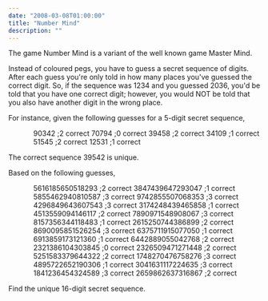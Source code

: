 ```yaml
---
date: "2008-03-08T01:00:00"
title: "Number Mind"
description: ""
---
```


<p>The game Number Mind is a variant of the well known game Master Mind.</p>
<p>Instead of coloured pegs, you have to guess a secret sequence of digits. After each guess you're only told in how many places you've guessed the correct digit. So, if the sequence was 1234 and you guessed 2036, you'd be told that you have one correct digit; however, you would NOT be told that you also have another digit in the wrong place.</p>
<p>For instance, given the following guesses for a 5-digit secret sequence,</p>
<p style="margin-left:50px;">90342 ;2 correct
70794 ;0 correct
39458 ;2 correct
34109 ;1 correct
51545 ;2 correct
12531 ;1 correct</p>
<p>The correct sequence 39542 is unique.</p>
<p>Based on the following guesses,</p>
<p style="margin-left:50px;">5616185650518293 ;2 correct
3847439647293047 ;1 correct
5855462940810587 ;3 correct
9742855507068353 ;3 correct
4296849643607543 ;3 correct
3174248439465858 ;1 correct
4513559094146117 ;2 correct
7890971548908067 ;3 correct
8157356344118483 ;1 correct
2615250744386899 ;2 correct
8690095851526254 ;3 correct
6375711915077050 ;1 correct
6913859173121360 ;1 correct
6442889055042768 ;2 correct
2321386104303845 ;0 correct
2326509471271448 ;2 correct
5251583379644322 ;2 correct
1748270476758276 ;3 correct
4895722652190306 ;1 correct
3041631117224635 ;3 correct
1841236454324589 ;3 correct
2659862637316867 ;2 correct</p>
<p>Find the unique 16-digit secret sequence.</p>

